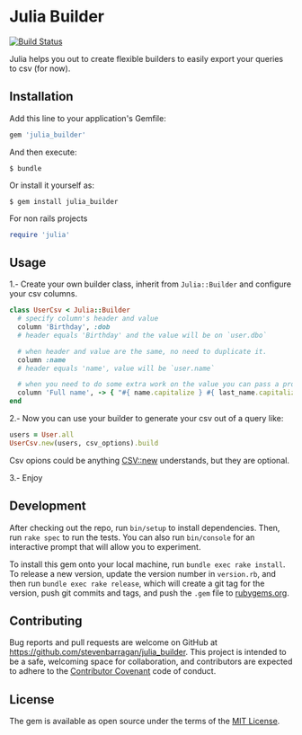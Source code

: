 # Julia Builder
[![Build Status](https://travis-ci.org/stevenbarragan/julia_builder.svg?branch=master)](https://travis-ci.org/stevenbarragan/julia_builder)

Julia helps you out to create flexible builders to easily export your queries to csv (for now).

## Installation

Add this line to your application's Gemfile:

```ruby
gem 'julia_builder'
```

And then execute:

    $ bundle

Or install it yourself as:

    $ gem install julia_builder

For non rails projects

```ruby
require 'julia'
```

## Usage

1.- Create your own builder class, inherit from `Julia::Builder` and configure your csv columns.

```ruby
class UserCsv < Julia::Builder
  # specify column's header and value
  column 'Birthday', :dob
  # header equals 'Birthday' and the value will be on `user.dbo`

  # when header and value are the same, no need to duplicate it.
  column :name
  # header equals 'name', value will be `user.name`

  # when you need to do some extra work on the value you can pass a proc.
  column 'Full name', -> { "#{ name.capitalize } #{ last_name.capitalize }" }
end
```

2.- Now you can use your builder to generate your csv out of a query like:

```ruby
users = User.all
UserCsv.new(users, csv_options).build
```

Csv opions could be anything [CSV::new](http://ruby-doc.org/stdlib-2.0.0/libdoc/csv/rdoc/CSV.html#method-c-new) understands, but they are optional.

3.- Enjoy

## Development

After checking out the repo, run `bin/setup` to install dependencies. Then, run `rake spec` to run the tests. You can also run `bin/console` for an interactive prompt that will allow you to experiment.

To install this gem onto your local machine, run `bundle exec rake install`. To release a new version, update the version number in `version.rb`, and then run `bundle exec rake release`, which will create a git tag for the version, push git commits and tags, and push the `.gem` file to [rubygems.org](https://rubygems.org).

## Contributing

Bug reports and pull requests are welcome on GitHub at https://github.com/stevenbarragan/julia_builder. This project is intended to be a safe, welcoming space for collaboration, and contributors are expected to adhere to the [Contributor Covenant](contributor-covenant.org) code of conduct.


## License

The gem is available as open source under the terms of the [MIT License](http://opensource.org/licenses/MIT).


